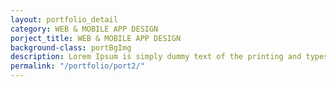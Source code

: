 ```yaml
---
layout: portfolio_detail
category: WEB & MOBILE APP DESIGN
porject_title: WEB & MOBILE APP DESIGN
background-class: portBgImg
description: Lorem Ipsum is simply dummy text of the printing and typesetting industry. Lorem Ipsum is simply dummy text of the...
permalink: "/portfolio/port2/"
---
```

